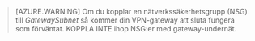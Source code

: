  >[AZURE.WARNING] Om du kopplar en nätverkssäkerhetsgrupp (NSG) till *GatewaySubnet* så kommer din VPN-gateway att sluta fungera som förväntat. KOPPLA INTE ihop NSG:er med gateway-undernät.




<!--HONumber=Sep16_HO3-->


